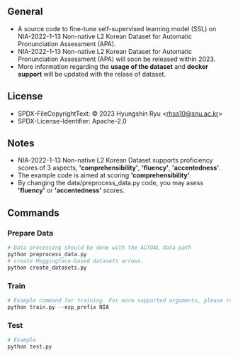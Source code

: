## General
- A source code to fine-tune self-supervised learning model (SSL) on NIA-2022-1-13 Non-native L2 Korean Dataset for Automatic Pronunciation Assessment (APA).
- NIA-2022-1-13 Non-native L2 Korean Dataset for Automatic Pronunciation Assessment (APA) will soon be released within 2023.
- More information regarding the **usage of the dataset** and **docker support** will be updated with the relase of dataset.

## License
- SPDX-FileCopyrightText: © 2023 Hyungshin Ryu \<rhss10@snu.ac.kr\>
- SPDX-License-Identifier: Apache-2.0

## Notes
- NIA-2022-1-13 Non-native L2 Korean Dataset supports proficiency scores of 3 aspects, **'comprehensibility'**, **'fluency'**, **'accentedness'**.
- The example code is aimed at scoring **'comprehensibility'**.
- By changing the data/preprocess_data.py code, you may asess **'fluency'** or **'accentedness'** scores.

## Commands
### Prepare Data
```python
# Data processing should be done with the ACTUAL data path
python preprocess_data.py
# create Huggingface-based datasets arrows.
python create_datasets.py
```
### Train
```python
# Example command for training. For more supported arguments, please refer to train.py
python train.py --exp_prefix NIA
```
### Test
```python
# Example
python test.py
```
